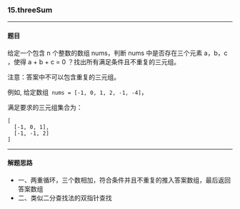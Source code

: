 ### 15.threeSum
----
#### 题目
给定一个包含 n 个整数的数组 nums，判断 nums 中是否存在三个元素 a，b，c ，使得 a + b + c = 0 ？找出所有满足条件且不重复的三元组。

注意：答案中不可以包含重复的三元组。

例如, 给定数组`` nums = [-1, 0, 1, 2, -1, -4]``，

满足要求的三元组集合为：
```
[
  [-1, 0, 1],
  [-1, -1, 2]
]
```
----
#### 解题思路
- 一、两重循环，三个数相加，符合条件并且不重复的推入答案数组，最后返回答案数组
- 二、类似二分查找法的双指针查找